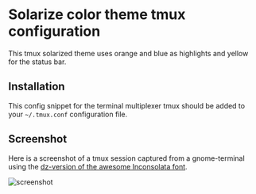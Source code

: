 # Solarize color theme tmux configuration

This tmux solarized theme uses orange and blue as highlights and yellow for the status bar.

## Installation
This config snippet for the terminal multiplexer tmux should be added to your `~/.tmux.conf` configuration file.

## Screenshot
Here is a screenshot of a tmux session captured from a gnome-terminal using the [dz-version of the awesome Inconsolata font](http://nodnod.net/2009/feb/12/adding-straight-single-and-double-quotes-inconsola/).

![screenshot](https://github.com/seebi/solarized/raw/tmux-colors/tmux-colors-solarized/screenshot.png)
